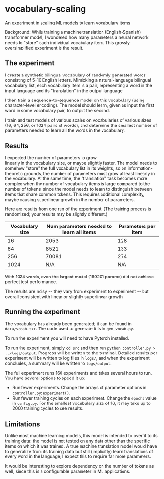 # vocabulary-scaling
An experiment in scaling ML models to learn vocabulary items

Background: While training a machine translation (English-Spanish)
transformer model, I wondered how many parameters a neural network
needs to "store" each individual vocabulary item.
This grossly oversimplified experiment is the result.

## The experiment

I create a synthetic bilingual vocabulary of randomly generated
words consisting of 5-10 English letters.
Mimicking a natural-language bilingual vocabulary list,
each vocabulary item is a pair, representing a word in the input language
and its "translation" in the output language.

I then train a sequence-to-sequence model on this vocabulary
(using character-level encoding).
The model should learn, given as input the first word in some vocabulary pair,
to output the second.

I train and test models of various scales on vocabularies of various sizes 
(16, 64, 256, or 1024 pairs of words),
and determine the smallest number of parameters needed to learn
all the words in the vocabulary.


## Results

I expected the number of parameters to grow  
linearly in the vocabulary size, or maybe slightly faster.
The model needs to somehow "store" the full vocabulary list in its weights,
so on information-theoretic grounds, the number of parameters must grow
at least linearly in the vocabulary.
At the same time, the "translation" task becomes more complex
when the number of vocabulary items is large compared to the number of tokens,
since the model needs to learn to distinguish between items that share 
common tokens.
This requires additional complexity, maybe causing superlinear growth 
in the number of parameters.

Here are results from one run of the experiment.
(The training process is randomized; your results may be slightly different.)

| Vocabulary size | Num parameters needed to learn all items | Parameters per item |
| -- | -- | -- |
| 16 | 2053 | 128 |
| 64 | 8521 | 133 |
| 256 | 70081 | 274 |
| 1024 | N/A | N/A |

With 1024 words, even the largest model (189201 params) did not achieve perfect test performance.

The results are noisy -- they vary from experiment to experiment -- 
but overall consistent with linear or slightly superlinear growth.

## Running the experiment

The vocabulary has already been generated; it can be found in `data/vocab.txt`.
The code used to generate it is in `gen_vocab.py`.

To run the experiment you will need to have Pytorch installed.

To run the experiment, simply `cd src` and then run `python controller.py > ../logs/output`.
Progress will be written to the terminal.
Detailed results per experiment will be written to log files in `logs/`, and
when the experiment concludes, a summary will be written to `logs/output`.

The full experiment runs 160 experiments and takes several hours to run.
You have several options to speed it up:
- Run fewer experiments.  Change the arrays of parameter options in `controller.py:experiment()`.
- Run fewer training cycles on each experiment.  Change the `epochs` value in `config.py`.  For the smallest vocabulary size of 16, it may take up to 2000 training cycles to see results.

## Limitations

Unlike most machine learning models, this model is intended to overfit to its training data:
the model is not tested on any data other than the specific items on which it was trained.
A true machine translation model would have to generalize from its training data
but still (implicitly) learn translations of every word in the language;
I expect this to require far more parameters.

It would be interesting to explore dependency on the number of tokens as well,
since this is a configurable parameter in ML applications.